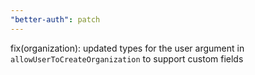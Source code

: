 ```yaml
---
"better-auth": patch
---
```


fix(organization): updated types for the user argument in `allowUserToCreateOrganization` to support custom fields
